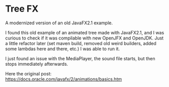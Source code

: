 # Tree FX

A modernized version of an old JavaFX2.1 example.

I found this old example of an animated tree made with JavaFX2.1, and I was curious to check if it was compilable with new OpenJFX and OpenJDK.
Just a little refactor later (set maven build, removed old weird builders, added some lambdas here and there, etc.) I was able to run it.

I just found an issue with the MediaPlayer, the sound file starts, but then stops immediately afterwards. 

Here the original post: https://docs.oracle.com/javafx/2/animations/basics.htm

